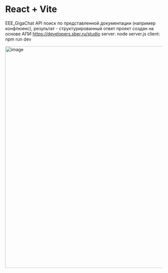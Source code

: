 # React + Vite

EEE_GigaChat API
поиск по представленной документации (например конфлюенс), результат - структурированный ответ
проект создан на основе АПИ https://developers.sber.ru/studio
server: node server.js
client: npm run dev

<img width="1183" height="707" alt="image" src="https://github.com/user-attachments/assets/3283a167-686c-4851-a344-e4c323e6c6e7" />

